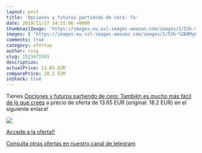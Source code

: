 ```yaml
---
layout: post
title: 'Opciones y futuros partiendo de cero: Ta'
date: 2019/11/27 14:51:06 +0000
thumbnailImage: 'https://images-eu.ssl-images-amazon.com/images/I/51h-%2B8MybuL._SL200_.jpg'
images: [ 'https://images-eu.ssl-images-amazon.com/images/I/51h-%2B8MybuL._SL200_.jpg' ]
comments: true
category: ofertas
author: ring
slug: 1523475501
description:
actualPrice: 13.65 EUR
comparePrice: 18.2 EUR
inStock: true
---
```


Tienes [Opciones y futuros partiendo de cero: También es mucho más fácil de lo que crees](https://www.amazon.com/dp/1523475501/?tag=redken08-20) a precio de oferta de 13.65 EUR (original: 18.2 EUR) en el siguiente enlace!

[![](https://images-eu.ssl-images-amazon.com/images/I/51h-%2B8MybuL._SL200_.jpg)](https://www.amazon.com/dp/1523475501/?tag=redken08-20)

[Accede a la oferta!!](https://www.amazon.com/dp/1523475501/?tag=redken08-20)

[Consulta otras ofertas en nuestro canal de telegram](https://t.me/s/ofertas25)
